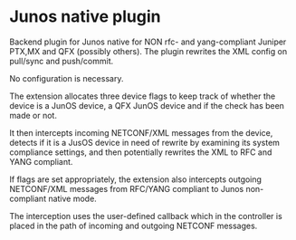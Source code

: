 # Junos native plugin

Backend plugin for Junos native for NON rfc- and yang-compliant
Juniper PTX,MX and QFX (possibly others). The plugin rewrites
the XML config on pull/sync and push/commit.

No configuration is necessary.

The extension allocates three device flags to keep track of whether the device is a
JunOS device, a QFX JunOS device and if the check has been made or not.

It then intercepts incoming NETCONF/XML messages from the device,
detects if it is a JusOS device in need of rewrite by examining its
system compliance settings, and then potentially rewrites the XML to RFC
and YANG compliant.

If flags are set appropriately, the extension also intercepts outgoing
NETCONF/XML messages from RFC/YANG compliant to Junos non-compliant
native mode.

The interception uses the user-defined callback which in the controller is placed in
the path of incoming and outgoing NETCONF messages.
